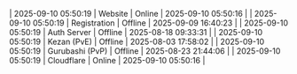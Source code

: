 | 2025-09-10 05:50:19 | Website | Online | 2025-09-10 05:50:16 |
| 2025-09-10 05:50:19 | Registration | Offline | 2025-09-09 16:40:23 |
| 2025-09-10 05:50:19 | Auth Server | Offline | 2025-08-18 09:33:31 |
| 2025-09-10 05:50:19 | Kezan (PvE) | Offline | 2025-08-03 17:58:02 |
| 2025-09-10 05:50:19 | Gurubashi (PvP) | Offline | 2025-08-23 21:44:06 |
| 2025-09-10 05:50:19 | Cloudflare | Online | 2025-09-10 05:50:16 |
